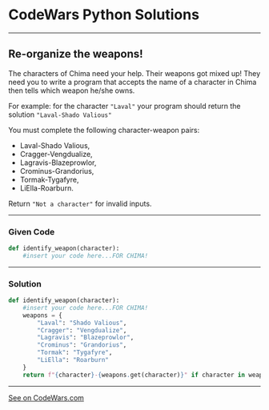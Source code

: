 # CodeWars Python Solutions

---

## Re-organize the weapons!

The characters of Chima need your help. Their weapons got mixed up! They need you to write a program that accepts the name of a character in Chima then tells which weapon he/she owns.

For example: for the character `"Laval"` your program should return the solution `"Laval-Shado Valious"`

You must complete the following character-weapon pairs:

* Laval-Shado Valious,
* Cragger-Vengdualize,
* Lagravis-Blazeprowlor,
* Crominus-Grandorius,
* Tormak-Tygafyre,
* LiElla-Roarburn.

Return `"Not a character"` for invalid inputs.


---

### Given Code


```python
def identify_weapon(character):
    #insert your code here...FOR CHIMA!
```

---

### Solution


```python
def identify_weapon(character):
    #insert your code here...FOR CHIMA!
    weapons = {
        "Laval": "Shado Valious",
        "Cragger": "Vengdualize",
        "Lagravis": "Blazeprowlor",
        "Crominus": "Grandorius",
        "Tormak": "Tygafyre",
        "LiElla": "Roarburn"
    }
    return f"{character}-{weapons.get(character)}" if character in weapons else "Not a character"
```


---


[See on CodeWars.com](https://www.codewars.com/kata/5470ae03304c1250b4000e57)

